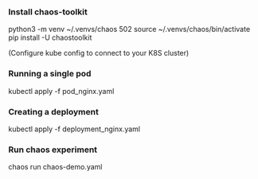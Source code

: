 ### Install chaos-toolkit

python3 -m venv ~/.venvs/chaos
502  source  ~/.venvs/chaos/bin/activate
pip install -U chaostoolkit

(Configure kube config to connect to your K8S cluster)

### Running a single pod
kubectl apply -f pod_nginx.yaml

### Creating a deployment
kubectl apply -f deployment_nginx.yaml

### Run chaos experiment
chaos run chaos-demo.yaml